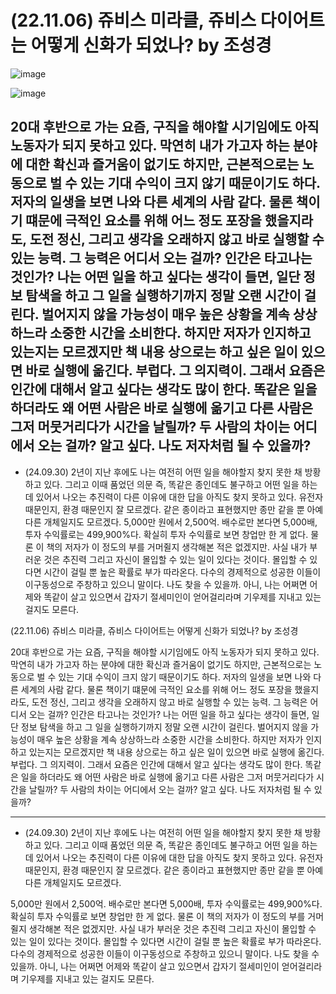 # (22.11.06) 쥬비스 미라클, 쥬비스 다이어트는 어떻게 신화가 되었나? by 조성경

![image](https://user-images.githubusercontent.com/43941383/185550965-3905040a-959b-422a-8b81-45b1b1cecd4f.png)

![image](https://user-images.githubusercontent.com/43941383/185550965-3905040a-959b-422a-8b81-45b1b1cecd4f.png)

20대 후반으로 가는 요즘, 구직을 해야할 시기임에도 아직 노동자가 되지 못하고 있다. 막연히 내가 가고자 하는 분야에 대한 확신과 즐거움이 없기도 하지만, 근본적으로는 노동으로 벌 수 있는 기대 수익이 크지 않기 때문이기도 하다. 저자의 일생을 보면 나와 다른 세계의 사람 같다. 물론 책이기 떄문에 극적인 요소를 위해 어느 정도 포장을 했을지라도, 도전 정신, 그리고 생각을 오래하지 않고 바로 실행할 수 있는 능력. 그 능력은 어디서 오는 걸까? 인간은 타고나는 것인가? 나는 어떤 일을 하고 싶다는 생각이 들면, 일단 정보 탐색을 하고 그 일을 실행하기까지 정말 오랜 시간이 걸린다. 벌어지지 않을 가능성이 매우 높은 상황을 계속 상상하느라 소중한 시간을 소비한다. 하지만 저자가 인지하고 있는지는 모르겠지만 책 내용 상으로는 하고 싶은 일이 있으면 바로 실행에 옮긴다. 부럽다. 그 의지력이. 그래서 요즘은 인간에 대해서 알고 싶다는 생각도 많이 한다. 똑같은 일을 하더라도 왜 어떤 사람은 바로 실행에 옮기고 다른 사람은 그저 머뭇거리다가 시간을 날릴까? 두 사람의 차이는 어디에서 오는 걸까? 알고 싶다. 나도 저자처럼 될 수 있을까?
---
+ (24.09.30) 2년이 지난 후에도 나는 여전히 어떤 일을 해야할지 찾지 못한 채 방황하고 있다. 그리고 이때 품었던 의문 즉, 똑같은 종인데도 불구하고 어떤 일을 하는데 있어서 나오는 추진력이 다른 이유에 대한 답을 아직도 찾지 못하고 있다. 유전자 때문인지, 환경 때문인지 잘 모르겠다. 같은 종이라고 표현했지만 종만 같을 뿐 아예 다른 개체일지도 모르겠다.
5,000만 원에서 2,500억. 배수로만 본다면 5,000배, 투자 수익률로는 499,900%다. 확실히 투자 수익률로 보면 창업만 한 게 없다. 물론 이 책의 저자가 이 정도의 부를 거머쥘지 생각해본 적은 없겠지만. 사실 내가 부러운 것은 추진력 그리고 자신이 몰입할 수 있는 일이 있다는 것이다. 몰입할 수 있다면 시간이 걸릴 뿐 높은 확률로 부가 따라온다. 다수의 경제적으로 성공한 이들이 이구동성으로 주창하고 있으니 말이다. 나도 찾을 수 있을까. 아니, 나는 어쩌면 어제와 똑같이 살고 있으면서 갑자기 절세미인이 얻어걸리라며 기우제를 지내고 있는 걸지도 모른다.

(22.11.06) 쥬비스 미라클, 쥬비스 다이어트는 어떻게 신화가 되었나? by 조성경

20대 후반으로 가는 요즘, 구직을 해야할 시기임에도 아직 노동자가 되지 못하고 있다. 막연히 내가 가고자 하는 분야에 대한 확신과 즐거움이 없기도 하지만, 근본적으로는 노동으로 벌 수 있는 기대 수익이 크지 않기 때문이기도 하다. 저자의 일생을 보면 나와 다른 세계의 사람 같다. 물론 책이기 떄문에 극적인 요소를 위해 어느 정도 포장을 했을지라도, 도전 정신, 그리고 생각을 오래하지 않고 바로 실행할 수 있는 능력. 그 능력은 어디서 오는 걸까? 인간은 타고나는 것인가? 나는 어떤 일을 하고 싶다는 생각이 들면, 일단 정보 탐색을 하고 그 일을 실행하기까지 정말 오랜 시간이 걸린다. 벌어지지 않을 가능성이 매우 높은 상황을 계속 상상하느라 소중한 시간을 소비한다. 하지만 저자가 인지하고 있는지는 모르겠지만 책 내용 상으로는 하고 싶은 일이 있으면 바로 실행에 옮긴다. 부럽다. 그 의지력이. 그래서 요즘은 인간에 대해서 알고 싶다는 생각도 많이 한다. 똑같은 일을 하더라도 왜 어떤 사람은 바로 실행에 옮기고 다른 사람은 그저 머뭇거리다가 시간을 날릴까? 두 사람의 차이는 어디에서 오는 걸까? 알고 싶다. 나도 저자처럼 될 수 있을까?

---

+ (24.09.30) 2년이 지난 후에도 나는 여전히 어떤 일을 해야할지 찾지 못한 채 방황하고 있다. 그리고 이때 품었던 의문 즉, 똑같은 종인데도 불구하고 어떤 일을 하는데 있어서 나오는 추진력이 다른 이유에 대한 답을 아직도 찾지 못하고 있다. 유전자 때문인지, 환경 때문인지 잘 모르겠다. 같은 종이라고 표현했지만 종만 같을 뿐 아예 다른 개체일지도 모르겠다.

5,000만 원에서 2,500억. 배수로만 본다면 5,000배, 투자 수익률로는 499,900%다. 확실히 투자 수익률로 보면 창업만 한 게 없다. 물론 이 책의 저자가 이 정도의 부를 거머쥘지 생각해본 적은 없겠지만. 사실 내가 부러운 것은 추진력 그리고 자신이 몰입할 수 있는 일이 있다는 것이다. 몰입할 수 있다면 시간이 걸릴 뿐 높은 확률로 부가 따라온다. 다수의 경제적으로 성공한 이들이 이구동성으로 주창하고 있으니 말이다. 나도 찾을 수 있을까. 아니, 나는 어쩌면 어제와 똑같이 살고 있으면서 갑자기 절세미인이 얻어걸리라며 기우제를 지내고 있는 걸지도 모른다.

